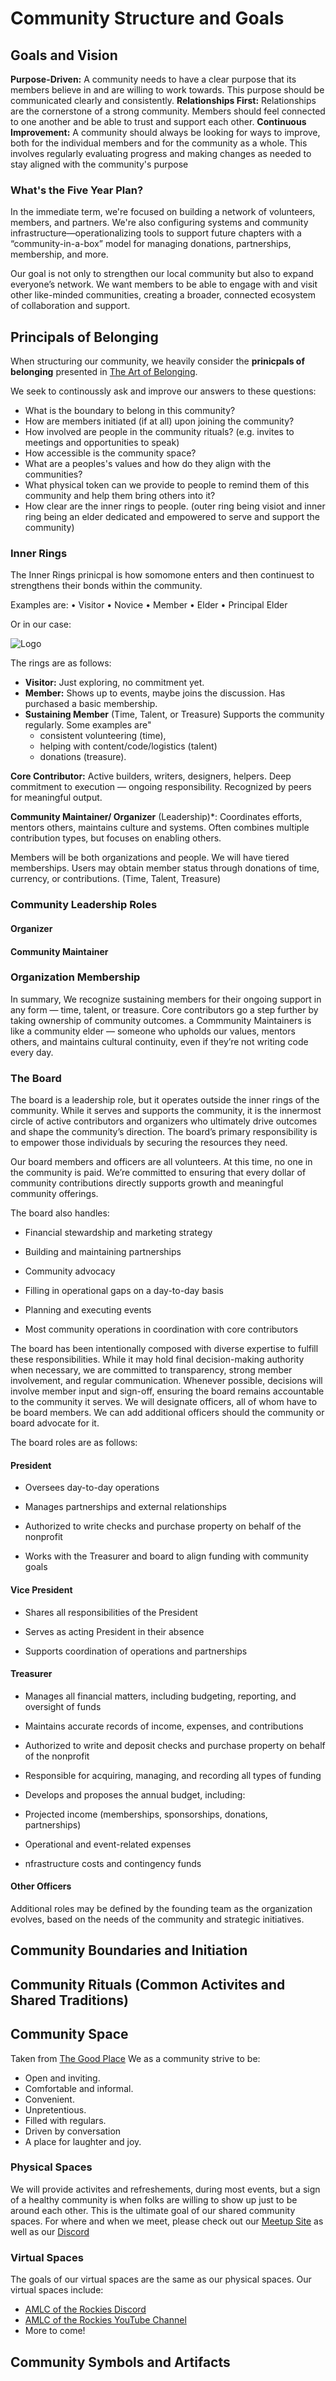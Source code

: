 # Community Structure and Goals 

## Goals and Vision
**Purpose-Driven:** A community needs to have a clear purpose that its members believe in and are willing to work towards. This purpose should be communicated clearly and consistently.
**Relationships First:** Relationships are the cornerstone of a strong community. Members should feel connected to one another and be able to trust and support each other.
**Continuous Improvement:** A community should always be looking for ways to improve, both for the individual members and for the community as a whole. This involves regularly evaluating progress and making changes as needed to stay aligned with the community's purpose

### What's the Five Year Plan?
In the immediate term, we're focused on building a network of volunteers, members, and partners. We're also configuring systems and community infrastructure—operationalizing tools to support future chapters with a “community-in-a-box” model for managing donations, partnerships, membership, and more.

Our goal is not only to strengthen our local community but also to expand everyone’s network. We want members to be able to engage with and visit other like-minded communities, creating a broader, connected ecosystem of collaboration and support.


## Principals of Belonging 

When structuring our community, we heavily consider the **prinicpals of belonging** presented in [The Art of Belonging](https://www.charlesvogl.com/books).

We seek to continoussly ask and improve our answers to these questions:
* What is the boundary to belong in this community?
* How are members initiated (if at all) upon joining the community?
* How involved are people in the community rituals? (e.g. invites to meetings and opportunities to speak)
* How accessible is the community space?
* What are a peoples's values and how do they align with the communities?
* What physical token can we provide to people to remind them of this community and help them bring others into it?
* How clear are the inner rings to people. (outer ring being visiot and inner ring being an elder dedicated and empowered to serve and support the community)


### Inner Rings 
The Inner Rings prinicpal is how somomone enters and then continuest to strengthens their bonds within the community. 

Examples are:
• Visitor
• Novice
• Member
• Elder
• Principal Elder



Or in our case: 

![Logo](../images/community-structure/AMLC.drawio.png)



The rings are as follows:

* **Visitor:** Just exploring, no commitment yet.
* **Member:**  Shows up to events, maybe joins the discussion. Has purchased a basic membership. 
* **Sustaining Member** (Time, Talent, or Treasure) Supports the community regularly. Some examples are" 
    * consistent volunteering (time),
    * helping with content/code/logistics (talent)
    * donations (treasure).

**Core Contributor:** Active builders, writers, designers, helpers. Deep commitment to execution — ongoing responsibility. Recognized by peers for meaningful output.

**Community Maintainer/ Organizer** (Leadership)*: Coordinates efforts, mentors others, maintains culture and systems. Often combines multiple contribution types, but focuses on enabling others.

Members will be both organizations and people. We will have tiered memberships. Users may obtain member status through donations of time, currency, or contributions.  (Time, Talent, Treasure) 

### Community Leadership Roles
#### Organizer
#### Community Maintainer 
### Organization Membership


In summary,
We recognize sustaining members for their ongoing support in any form — time, talent, or treasure. Core contributors go a step further by taking ownership of community outcomes. a Commmunity Maintainers is like a community elder — someone who upholds our values, mentors others, and maintains cultural continuity, even if they’re not writing code every day.



### The Board
The board is a leadership role, but it operates outside the inner rings of the community. While it serves and supports the community, it is the innermost circle of active contributors and organizers who ultimately drive outcomes and shape the community’s direction. The board’s primary responsibility is to empower those individuals by securing the resources they need.

Our board members and officers are all volunteers. At this time, no one in the community is paid. We’re committed to ensuring that every dollar of community contributions directly supports growth and meaningful community offerings.

The board also handles:

* Financial stewardship and marketing strategy

* Building and maintaining partnerships

* Community advocacy

* Filling in operational gaps on a day-to-day basis

* Planning and executing events

* Most community operations in coordination with core contributors

The board has been intentionally composed with diverse expertise to fulfill these responsibilities. While it may hold final decision-making authority when necessary, we are committed to transparency, strong member involvement, and regular communication. Whenever possible, decisions will involve member input and sign-off, ensuring the board remains accountable to the community it serves. We will designate officers, all of whom have to be board members. We can add additional officers should the community or board advocate for it.

The board roles are as follows:
#### President

* Oversees day-to-day operations

* Manages partnerships and external relationships

* Authorized to write checks and purchase property on behalf of the nonprofit

* Works with the Treasurer and board to align funding with community goals

#### Vice President

* Shares all responsibilities of the President

* Serves as acting President in their absence

* Supports coordination of operations and partnerships

#### Treasurer

* Manages all financial matters, including budgeting, reporting, and oversight of funds

* Maintains accurate records of income, expenses, and contributions

* Authorized to write and deposit checks and purchase property on behalf of the nonprofit

* Responsible for acquiring, managing, and recording all types of funding

* Develops and proposes the annual budget, including:

* Projected income (memberships, sponsorships, donations, partnerships)

* Operational and event-related expenses

* nfrastructure costs and contingency funds

#### Other Officers
Additional roles may be defined by the founding team as the organization evolves, based on the needs of the community and strategic initiatives.


## Community Boundaries and Initiation 

## Community Rituals (Common Activites and Shared Traditions)

## Community Space
Taken from [The Good Place](https://en.wikipedia.org/wiki/The_Great_Good_Place_(book))
We as a community strive to be:
* Open and inviting.
* Comfortable and informal.
* Convenient.
* Unpretentious.
* Filled with regulars.
* Driven by conversation
* A place for laughter and joy.

### Physical Spaces
We will provide activites and refreshements, during most events, but a sign of a healthy community is when folks are willing to show up just to be around each other. This is the ultimate goal of our shared community spaces. For where and when we meet, please check out our [Meetup Site]() as well as our [Discord](https://discord.gg/XsHBtnBH)
### Virtual Spaces 
The goals of our virtual spaces are the same as our physical spaces. Our virtual spaces include:
* [AMLC of the Rockies Discord](https://discord.gg/XsHBtnBH)
* [AMLC of the Rockies YouTube Channel](https://www.youtube.com/channel/UC1mzpF-lh7umde3v0cMtKmQ) 
* More to come! 

## Community Symbols and Artifacts 
